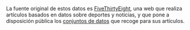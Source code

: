 La fuente original de estos datos es [FiveThirtyEight](https://fivethirtyeight.com/), una web que realiza artículos basados en datos sobre deportes y noticias, y que pone a disposición pública los [conjuntos de datos](https://github.com/fivethirtyeight/data) que recoge para sus artículos.
